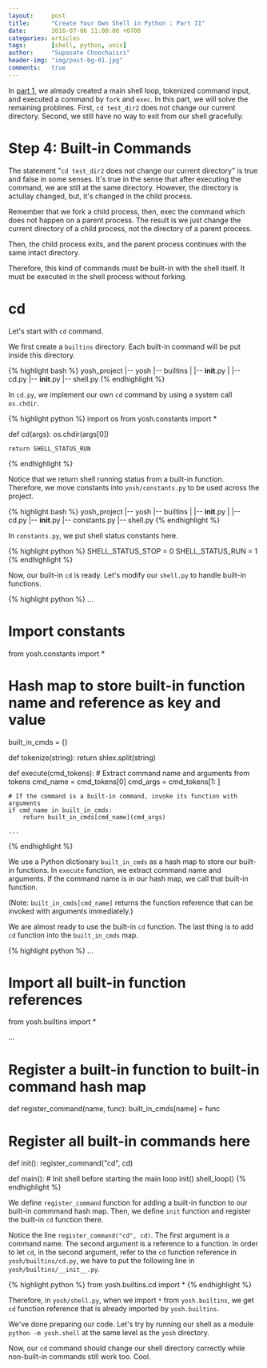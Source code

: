```yaml
---
layout:     post
title:      "Create Your Own Shell in Python : Part II"
date:       2016-07-06 11:00:00 +0700
categories: articles
tags:       [shell, python, unix]
author:     "Supasate Choochaisri"
header-img: "img/post-bg-01.jpg"
comments:   true
---
```


In [part 1](https://hackercollider.com/articles/2016/07/05/create-your-own-shell-in-python-part-1/), we already created a main shell loop, tokenized command input, and executed a command by `fork` and `exec`. In this part, we will solve the remaining problmes. First, `cd test_dir2` does not change our current directory. Second, we still have no way to exit from our shell gracefully.

**Step 4: Built-in Commands**
===

The statement "`cd test_dir2` does not change our current directory" is true and false in some senses. It's true in the sense that after executing the command, we are still at the same directory. However, the directory is actullay changed, but, it's changed in the child process.

Remember that we fork a child process, then, exec the command which does not happen on a parent process. The result is we just change the current directory of a child process, not the directory of a parent process.

Then, the child process exits, and the parent process continues with the same intact directory.

Therefore, this kind of commands must be built-in with the shell itself. It must be executed in the shell process without forking.

**cd**
===

Let's start with `cd` command.

We first create a `builtins` directory. Each built-in command will be put inside this directory.

{% highlight bash %}
yosh_project
|-- yosh
   |-- builtins
   |   |-- __init__.py
   |   |-- cd.py
   |-- __init__.py
   |-- shell.py
{% endhighlight %}

In `cd.py`, we implement our own `cd` command by using a system call `os.chdir`.

{% highlight python %}
import os
from yosh.constants import *

def cd(args):
    os.chdir(args[0])

    return SHELL_STATUS_RUN
{% endhighlight %}

Notice that we return shell running status from a built-in function. Therefore, we move constants into `yosh/constants.py` to be used across the project.

{% highlight bash %}
yosh_project
|-- yosh
   |-- builtins
   |   |-- __init__.py
   |   |-- cd.py
   |-- __init__.py
   |-- constants.py
   |-- shell.py
{% endhighlight %}

In `constants.py`, we put shell status constants here.

{% highlight python %}
SHELL_STATUS_STOP = 0
SHELL_STATUS_RUN = 1
{% endhighlight %}

Now, our built-in `cd` is ready. Let's modify our `shell.py` to handle built-in functions.

{% highlight python %}
...
# Import constants
from yosh.constants import *

# Hash map to store built-in function name and reference as key and value
built_in_cmds = {}

def tokenize(string):
    return shlex.split(string)

def execute(cmd_tokens):
    # Extract command name and arguments from tokens
    cmd_name = cmd_tokens[0]
    cmd_args = cmd_tokens[1: ]

    # If the command is a built-in command, invoke its function with arguments
    if cmd_name in built_in_cmds:
        return built_in_cmds[cmd_name](cmd_args)

    ...
{% endhighlight %}

We use a Python dictionary `built_in_cmds` as a hash map to store our built-in functions. In `execute` function, we extract command name and arguments. If the command name is in our hash map, we call that built-in function.

(Note: `built_in_cmds[cmd_name]` returns the function reference that can be invoked with arguments immediately.)

We are almost ready to use the built-in `cd` function. The last thing is to add `cd` function into the `built_in_cmds` map.

{% highlight python %}
...
# Import all built-in function references
from yosh.builtins import *

...

# Register a built-in function to built-in command hash map
def register_command(name, func):
    built_in_cmds[name] = func

# Register all built-in commands here
def init():
    register_command("cd", cd)

def main():
    # Init shell before starting the main loop
    init()
    shell_loop()
{% endhighlight %}

We define `register_command` function for adding a built-in function to our built-in commmand hash map. Then, we define `init` function and register the built-in `cd` function there.

Notice the line `register_command("cd", cd)`. The first argument is a command name. The second argument is a reference to a function. In order to let `cd`, in the second argument, refer to the `cd` function reference in `yosh/builtins/cd.py`, we have to put the following line in `yosh/builtins/__init__.py`.

{% highlight python %}
from yosh.builtins.cd import *
{% endhighlight %}

Therefore, in `yosh/shell.py`, when we import `*` from `yosh.builtins`, we get `cd` function reference that is already imported by `yosh.builtins`.

We've done preparing our code. Let's try by running our shell as a module `python -m yosh.shell` at the same level as the `yosh` directory.

Now, our `cd` command should change our shell directory correctly while non-built-in commands still work too. Cool.

